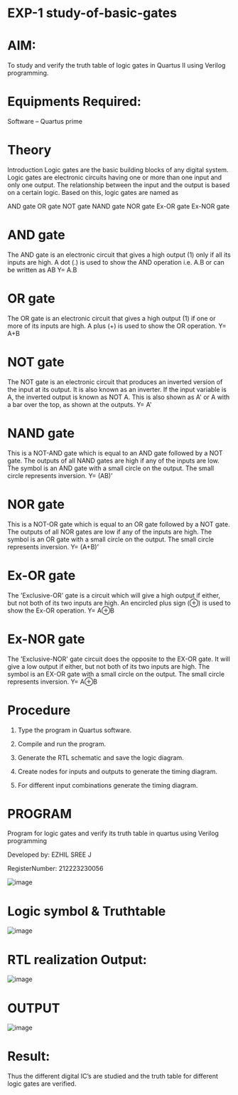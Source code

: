 # EXP-1 study-of-basic-gates

# AIM:

To study and verify the truth table of logic gates in Quartus II using Verilog programming.

# Equipments Required:

Software – Quartus prime 

# Theory  

Introduction Logic gates are the basic building blocks of any digital system. Logic gates are electronic circuits having one or more than one input and only one output. The relationship between the input and the output is based on a certain logic. Based on this, logic gates are named as

AND gate
OR gate
NOT gate
NAND gate
NOR gate
Ex-OR gate
Ex-NOR gate

 # AND gate  

The AND gate is an electronic circuit that gives a high output (1) only if all its inputs are high. A dot (.) is used to show the AND operation i.e. A.B or can be written as AB
Y= A.B

#  OR gate   

The OR gate is an electronic circuit that gives a high output (1) if one or more of its inputs are high. A plus (+) is used to show the OR operation.
Y= A+B

 # NOT gate  

The NOT gate is an electronic circuit that produces an inverted version of the input at its output. It is also known as an inverter. If the input variable is A, the inverted output is known as NOT A. This is also shown as A' or A with a bar over the top, as shown at the outputs.
Y= A'

#  NAND gate  

This is a NOT-AND gate which is equal to an AND gate followed by a NOT gate. The outputs of all NAND gates are high if any of the inputs are low. The symbol is an AND gate with a small circle on the output. The small circle represents inversion.
Y= (AB)’

 # NOR gate  

This is a NOT-OR gate which is equal to an OR gate followed by a NOT gate. The outputs of all NOR gates are low if any of the inputs are high. The symbol is an OR gate with a small circle on the output. The small circle represents inversion.
Y= (A+B)’

#  Ex-OR gate  

The 'Exclusive-OR' gate is a circuit which will give a high output if either, but not both of its two inputs are high. An encircled plus sign (⊕) is used to show the Ex-OR operation.
Y= A⊕B

 # Ex-NOR gate  

The 'Exclusive-NOR' gate circuit does the opposite to the EX-OR gate. It will give a low output if either, but not both of its two inputs are high. The symbol is an EX-OR gate with a small circle on the output. The small circle represents inversion.
Y= A⊕B

#  Procedure   

1.	Type the program in Quartus software.

2.	Compile and run the program.

3.	Generate the RTL schematic and save the logic diagram.

4.	Create nodes for inputs and outputs to generate the timing diagram.

5.	For different input combinations generate the timing diagram.


 # PROGRAM  

Program for logic gates and verify its truth table in quartus using Verilog programming

 Developed by: EZHIL SREE J
 
 RegisterNumber: 212223230056

 ![image](https://github.com/user-attachments/assets/401d7efc-68fe-4ab3-932b-e13b2265774c)

 
#  Logic symbol & Truthtable  
![image](https://github.com/user-attachments/assets/9f612d64-899b-4d4f-9b75-e5ae29772e25)


 # RTL realization Output:  


 
![image](https://github.com/user-attachments/assets/2921df27-3793-47ff-9e9c-06a41c0e21e0)


#  OUTPUT  
![image](https://github.com/user-attachments/assets/234b25d6-998f-4e23-83ab-c45ded16a5fb)


 # Result:  

Thus the different digital IC’s are studied and the truth table for different logic gates are verified.
